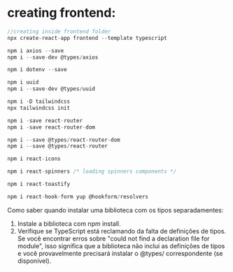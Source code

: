 # creating frontend:

```javascript
//creating inside frontend folder
npx create-react-app frontend --template typescript

npm i axios --save
npm i --save-dev @types/axios

npm i dotenv --save

npm i uuid
npm i --save-dev @types/uuid

npm i -D tailwindcss
npx tailwindcss init

npm i -save react-router
npm i -save react-router-dom

npm i --save @types/react-router-dom
npm i --save @types/react-router

npm i react-icons

npm i react-spinners /* loading spinners components */

npm i react-toastify

npm i react-hook-form yup @hookform/resolvers
```

Como saber quando instalar uma biblioteca com os tipos separadamentes:

1. Instale a biblioteca com npm install.
2. Verifique se TypeScript está reclamando da falta de definições de tipos. Se você encontrar erros sobre "could not find a declaration file for module", isso significa que a biblioteca não inclui as definições de tipos e você provavelmente precisará instalar o @types/ correspondente (se disponível).
